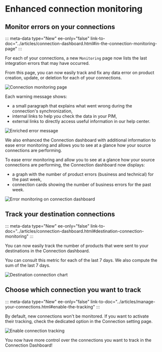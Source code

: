 # Enhanced connection monitoring

## Monitor errors on your connections 
::: meta-data type="New" ee-only="false" link-to-doc="../articles/connection-dashboard.html#in-the-connection-monitoring-page"
:::

For each of your connections, a new `Monitoring` page now lists the last integration errors that may have occurred.

From this page, you can now easily track and fix any data error on product creation, update, or deletion for each of your connections. 

![Connection monitoring page](../img/new-connection-monitoring-page.png)

Each warning message shows:
- a small paragraph that explains what went wrong during the connection's synchronization, 
- internal links to help you check the data in your PIM,
- external links to directly access useful information in our help center.

![Enriched error message](../img/fix-errors-on-your-connections.png)

We also enhanced the Connection dashboard with additional information to ease error monitoring and allows you to see at a glance how your source connections are performing.  

To ease error monitoring and allow you to see at a glance how your source connections are performing, the Connection dashboard now displays: 
- a graph with the number of product errors (business and technical) for the past week,
- connection cards showing the number of business errors for the past week. 

![Error monitoring on connection dashboard](../img/error-monitoring-connection-dashboard.png)

## Track your destination connections
::: meta-data type="New" ee-only="false" link-to-doc="../articles/connection-dashboard.html#destination-connection-monitoring"
:::

You can now easily track the number of products that were sent to your destinations in the Connection dashboard.

You can consult this metric for each of the last 7 days. We also compute the sum of the last 7 days.

![Destination connection chart](../img/number-of-products-sent.png)

## Choose which connection you want to track
::: meta-data type="New" ee-only="false" link-to-doc="../articles/manage-your-connections.html#enable-the-tracking"
:::

By default, new connections won't be monitored. If you want to activate their tracking, check the dedicated option in the Connection setting page.

![Enable connection tracking](../img/track-checkbox.png)

You now have more control over the connections you want to track in the Connection Dashboard!
